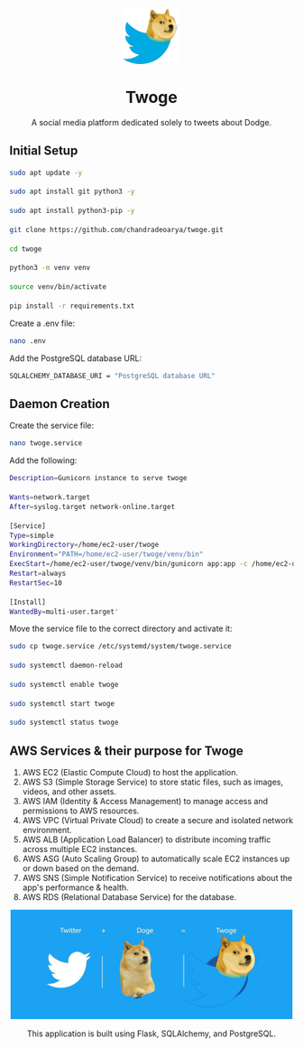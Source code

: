 <div align="center">
 <img
  width="100"
  alt="Project Twoge"
  src="./img/twoge.png" />
 <h1>Twoge</h1>
 <p>A social media platform dedicated solely to tweets about Dodge.</p>
</div>

## Initial Setup

```sh
sudo apt update -y

sudo apt install git python3 -y

sudo apt install python3-pip -y

git clone https://github.com/chandradeoarya/twoge.git

cd twoge

python3 -m venv venv

source venv/bin/activate

pip install -r requirements.txt
```

Create a .env file:

```sh
nano .env
```

Add the PostgreSQL database URL:

```sh
SQLALCHEMY_DATABASE_URI = "PostgreSQL database URL"
```

## Daemon Creation

Create the service file:

```sh
nano twoge.service
```

Add the following:

```sh
Description=Gunicorn instance to serve twoge

Wants=network.target
After=syslog.target network-online.target

[Service]
Type=simple
WorkingDirectory=/home/ec2-user/twoge
Environment="PATH=/home/ec2-user/twoge/venv/bin"
ExecStart=/home/ec2-user/twoge/venv/bin/gunicorn app:app -c /home/ec2-user/twoge/gunicorn_config.py
Restart=always
RestartSec=10

[Install]
WantedBy=multi-user.target'
```

Move the service file to the correct directory and activate it:

```sh
sudo cp twoge.service /etc/systemd/system/twoge.service

sudo systemctl daemon-reload

sudo systemctl enable twoge

sudo systemctl start twoge

sudo systemctl status twoge
```

## AWS Services & their purpose for Twoge

1. AWS EC2 (Elastic Compute Cloud) to host the application.
2. AWS S3 (Simple Storage Service) to store static files, such as images, videos, and other assets.
3. AWS IAM (Identity & Access Management) to manage access and permissions to AWS resources.
4. AWS VPC (Virtual Private Cloud) to create a secure and isolated network environment.
5. AWS ALB (Application Load Balancer) to distribute incoming traffic across multiple EC2 instances.
6. AWS ASG (Auto Scaling Group) to automatically scale EC2 instances up or down based on the demand.
7. AWS SNS (Simple Notification Service) to receive notifications about the app's performance & health.
8. AWS RDS (Relational Database Service) for the database.

<div align="center">
 <img
  width="500"
  alt="Project Twoge"
  src="./img/twoge-cover.png" />
 <p>This application is built using Flask, SQLAlchemy, and PostgreSQL.</p>
</div>